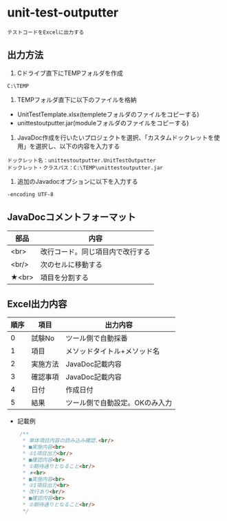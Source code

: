 # unit-test-outputter

    テストコードをExcelに出力する

## 出力方法

1. Cドライブ直下にTEMPフォルダを作成

~~~path
C:\TEMP
~~~

1. TEMPフォルダ直下に以下のファイルを格納
- UnitTestTemplate.xlsx(templeteフォルダのファイルをコピーする)
- unittestoutputter.jar(moduleフォルダのファイルをコピーする)

1. JavaDoc作成を行いたいプロジェクトを選択、「カスタムドックレットを使用」を選択し、以下の内容を入力する

~~~text
ドックレット名：unittestoutputter.UnitTestOutputter
ドックレット・クラスパス：C:\TEMP\unittestoutputter.jar
~~~

1. 追加のJavadocオプションに以下を入力する

~~~text
-encoding UTF-8
~~~


## JavaDocコメントフォーマット

|  部品  |               内容               |
| ------ | -------------------------------- |
| \<br>  | 改行コード。同じ項目内で改行する |
| \<br/> | 次のセルに移動する               |
| ★\<br> | 項目を分割する                   |


## Excel出力内容

| 順序 |   項目   |            出力内容            |
| ---- | -------- | ------------------------------ |
| 0    | 試験No   | ツール側で自動採番             |
| 1    | 項目     | メソッドタイトル+メソッド名    |
| 2    | 実施方法 | JavaDoc記載内容                |
| 3    | 確認事項 | JavaDoc記載内容                |
| 4    | 日付     | 作成日付                       |
| 5    | 結果     | ツール側で自動設定。OKのみ入力 |

- 記載例

~~~java
    /**
     * 単体項目内容の読み込み確認.<br/>
     * ■実施内容<br>
     * ①1項目出力<br/>
     * ■確認内容<br>
     * ①期待通りとなること<br/>
     * ★<br>
     * ■実施内容<br>
     * ②1項目出力<br>
     * 改行あり<br/>
     * ■確認内容<br>
     * ②期待通りとなること<br/>
     */
~~~
